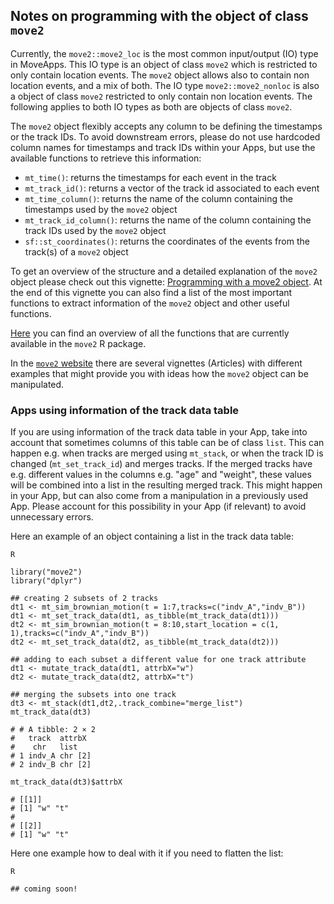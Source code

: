 ## Notes on programming with the object of class `move2`

Currently, the `move2::move2_loc` is the most common input/output (IO) type in MoveApps. This IO type is an object of class `move2` which is restricted to only contain location events. The `move2` object allows also to contain non location events, and a mix of both. The IO type `move2::move2_nonloc` is also a object of class `move2` restricted to only contain non location events. The following applies to both IO types as both are objects of class `move2`.

The `move2` object flexibly accepts any column to be defining the timestamps or the track IDs. To avoid downstream errors, please do not use hardcoded column names for timestamps and track IDs within your Apps, but use the available functions to retrieve this information:

-   `mt_time()`: returns the timestamps for each event in the track
-   `mt_track_id()`: returns a vector of the track id associated to each event
-   `mt_time_column()`: returns the name of the column containing the timestamps used by the `move2` object
-   `mt_track_id_column()`: returns the name of the column containing the track IDs used by the `move2` object
- `sf::st_coordinates()`: returns the coordinates of the events from the track(s) of a `move2` object

To get an overview of the structure and a detailed explanation of the `move2` object please check out this vignette: [Programming with a move2 object](https://bartk.gitlab.io/move2/articles/programming_move2_object.html). At the end of this vignette you can also find a list of the most important functions to extract information of the `move2` object and other useful functions.

[Here](https://bartk.gitlab.io/move2/reference/index.html) you can find an overview of all the functions that are currently available in the `move2` R package. 

In the [`move2` website](https://bartk.gitlab.io/move2/index.html) there are several vignettes (Articles) with different examples that might provide you with ideas how the `move2` object can be manipulated.

### Apps using information of the track data table

If you are using information of the track data table in your App, take into account that sometimes columns of this table can be of class `list`. This can happen e.g. when tracks are merged using `mt_stack`, or when the track ID is changed (`mt_set_track_id`) and merges tracks. If the merged tracks have e.g. different values in the columns e.g. "age" and "weight", these values will be combined into a list in the resulting merged track.
This might happen in your App, but can also come from a manipulation in a previously used App. Please account for this possibility in your App (if relevant) to avoid unnecessary errors.

Here an example of an object containing a list in the track data table:
``` 
R

library("move2")
library("dplyr")

## creating 2 subsets of 2 tracks
dt1 <- mt_sim_brownian_motion(t = 1:7,tracks=c("indv_A","indv_B"))
dt1 <- mt_set_track_data(dt1, as_tibble(mt_track_data(dt1)))
dt2 <- mt_sim_brownian_motion(t = 8:10,start_location = c(1, 1),tracks=c("indv_A","indv_B"))
dt2 <- mt_set_track_data(dt2, as_tibble(mt_track_data(dt2)))

## adding to each subset a different value for one track attribute
dt1 <- mutate_track_data(dt1, attrbX="w")
dt2 <- mutate_track_data(dt2, attrbX="t")

## merging the subsets into one track
dt3 <- mt_stack(dt1,dt2,.track_combine="merge_list")
mt_track_data(dt3)

# # A tibble: 2 × 2
#   track  attrbX   
#    chr   list   
# 1 indv_A chr [2]
# 2 indv_B chr [2]

mt_track_data(dt3)$attrbX

# [[1]]
# [1] "w" "t"
# 
# [[2]]
# [1] "w" "t"
```

Here one example how to deal with it if you need to flatten the list:

```
R

## coming soon!
```




